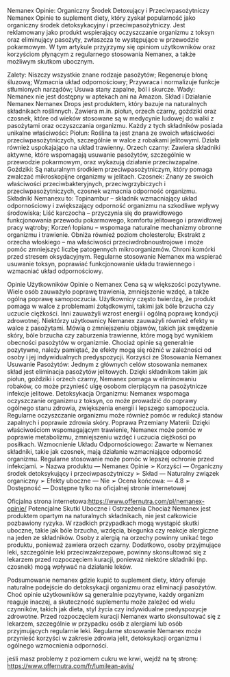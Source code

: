 Nemanex Opinie: Organiczny Środek Detoxujący i Przeciwpasożytniczy
Nemanex Opinie to suplement diety, który zyskał popularność jako organiczny środek detoksykacyjny i przeciwpasożytniczy. Jest reklamowany jako produkt wspierający oczyszczanie organizmu z toksyn oraz eliminujący pasożyty, zwłaszcza te występujące w przewodzie pokarmowym. W tym artykule przyjrzymy się opiniom użytkowników oraz korzyściom płynącym z regularnego stosowania Nemanex, a także możliwym skutkom ubocznym.


Zalety:
Niszczy wszystkie znane rodzaje pasożytów;
Regeneruje błonę śluzową;
Wzmacnia układ odpornościowy;
Przywraca i normalizuje funkcje stłumionych narządów;
Usuwa stany zapalne, ból i skurcze.
Wady:
Nemanex nie jest dostępny w aptekach ani na Amazon.
Skład i Działanie Nemanex
Nemanex Drops jest produktem, który bazuje na naturalnych składnikach roślinnych. Zawiera m.in. piołun, orzech czarny, goździki oraz czosnek, które od wieków stosowane są w medycynie ludowej do walki z pasożytami oraz oczyszczania organizmu. Każdy z tych składników posiada unikalne właściwości:
Piołun: Roślina ta jest znana ze swoich właściwości przeciwpasożytniczych, szczególnie w walce z robakami jelitowymi. Działa również uspokajająco na układ trawienny.
Orzech czarny: Zawiera składniki aktywne, które wspomagają usuwanie pasożytów, szczególnie w przewodzie pokarmowym, oraz wykazują działanie przeciwzapalne.
Goździki: Są naturalnym środkiem przeciwpasożytniczym, który pomaga zwalczać mikroskopijne organizmy w jelitach.
Czosnek: Znany ze swoich właściwości przeciwbakteryjnych, przeciwgrzybiczych i przeciwpasożytniczych, czosnek wzmacnia odporność organizmu.
Składniki Nemanexu to:
Topinambur – składnik wzmacniający układ odpornościowy i zwiększający odporność organizmu na szkodliwe wpływy środowiska;
Liść karczocha – przyczynia się do prawidłowego funkcjonowania przewodu pokarmowego, komfortu jelitowego i prawidłowej pracy wątroby;
Korzeń łopianu – wspomaga naturalne mechanizmy obronne organizmu i trawienie. Obniża również poziom cholesterolu;
Ekstrakt z orzecha włoskiego – ma właściwości przeciwdrobnoustrojowe i może pomóc zmniejszyć liczbę patogennych mikroorganizmów. Chroni komórki przed stresem oksydacyjnym.
Regularne stosowanie Nemanex ma wspierać usuwanie toksyn, poprawiać funkcjonowanie układu trawiennego i wzmacniać układ odpornościowy.



 
Opinie Użytkowników
Opinie o Nemanex Cena są w większości pozytywne. Wiele osób zauważyło poprawę trawienia, zmniejszenie wzdęć, a także ogólną poprawę samopoczucia. Użytkownicy często twierdzą, że produkt pomaga w walce z problemami żołądkowymi, takimi jak bóle brzucha czy uczucie ciężkości. Inni zauważyli wzrost energii i ogólną poprawę kondycji zdrowotnej.
Niektórzy użytkownicy Nemanex zauważyli również efekty w walce z pasożytami. Mówią o zmniejszeniu objawów, takich jak swędzenie skóry, bóle brzucha czy zaburzenia trawienne, które mogą być wynikiem obecności pasożytów w organizmie. Chociaż opinie są generalnie pozytywne, należy pamiętać, że efekty mogą się różnić w zależności od osoby i jej indywidualnych predyspozycji.
Korzyści ze Stosowania Nemanex
Usuwanie Pasożytów: Jednym z głównych celów stosowania nemanex skład jest eliminacja pasożytów jelitowych. Dzięki składnikom takim jak piołun, goździki i orzech czarny, Nemanex pomaga w eliminowaniu robaków, co może przynieść ulgę osobom cierpiącym na pasożytnicze infekcje jelitowe.
Detoksykacja Organizmu: Nemanex wspomaga oczyszczanie organizmu z toksyn, co może prowadzić do poprawy ogólnego stanu zdrowia, zwiększenia energii i lepszego samopoczucia. Regularne oczyszczanie organizmu może również pomóc w redukcji stanów zapalnych i poprawie zdrowia skóry.
Poprawa Przemiany Materii: Dzięki właściwościom wspomagającym trawienie, Nemanex może pomóc w poprawie metabolizmu, zmniejszeniu wzdęć i uczucia ciężkości po posiłkach.
Wzmocnienie Układu Odpornościowego: Zawarte w Nemanex składniki, takie jak czosnek, mają działanie wzmacniające odporność organizmu. Regularne stosowanie może pomóc w lepszej ochronie przed infekcjami.
➢ Nazwa produktu — Nemanex Opinie
➢ Korzyści — Organiczny środek detoksykujący i przeciwpasożytniczy
➢ Skład — Naturalny związek organiczny
➢ Efekty uboczne — Nie
➢ Ocena końcowa: — 4.8
➢ Dostępność — Dostępne tylko na oficjalnej stronie internetowej

Oficjalna strona internetowa:https://www.offernutra.com/pl/nemanex-opinie/
Potencjalne Skutki Uboczne i Ostrzeżenia
Chociaż Nemanex jest produktem opartym na naturalnych składnikach, nie jest całkowicie pozbawiony ryzyka. W rzadkich przypadkach mogą wystąpić skutki uboczne, takie jak bóle brzucha, wzdęcia, biegunka czy reakcje alergiczne na jeden ze składników. Osoby z alergią na orzechy powinny unikać tego produktu, ponieważ zawiera orzech czarny.
Dodatkowo, osoby przyjmujące leki, szczególnie leki przeciwzakrzepowe, powinny skonsultować się z lekarzem przed rozpoczęciem kuracji, ponieważ niektóre składniki (np. czosnek) mogą wpływać na działanie leków.


Podsumowanie
nemanex gdzie kupić to suplement diety, który oferuje naturalne podejście do detoksykacji organizmu oraz eliminacji pasożytów. Choć opinie użytkowników są generalnie pozytywne, każdy organizm reaguje inaczej, a skuteczność suplementu może zależeć od wielu czynników, takich jak dieta, styl życia czy indywidualne predyspozycje zdrowotne. Przed rozpoczęciem kuracji Nemanex warto skonsultować się z lekarzem, szczególnie w przypadku osób z alergiami lub osób przyjmujących regularnie leki. Regularne stosowanie Nemanex może przynieść korzyści w zakresie zdrowia jelit, detoksykacji organizmu i ogólnego wzmocnienia odporności.

jeśli masz problemy z poziomem cukru we krwi, wejdź na tę stronę:
https://www.offernutra.com/fr/lumilean-avis/
